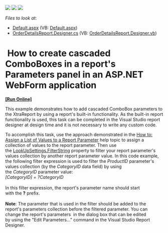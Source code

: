 <!-- default badges list -->
![](https://img.shields.io/endpoint?url=https://codecentral.devexpress.com/api/v1/VersionRange/128599743/14.2.6%2B)
[![](https://img.shields.io/badge/Open_in_DevExpress_Support_Center-FF7200?style=flat-square&logo=DevExpress&logoColor=white)](https://supportcenter.devexpress.com/ticket/details/T228313)
[![](https://img.shields.io/badge/📖_How_to_use_DevExpress_Examples-e9f6fc?style=flat-square)](https://docs.devexpress.com/GeneralInformation/403183)
<!-- default badges end -->
<!-- default file list -->
*Files to look at*:

* [Default.aspx](./CS/T228313/Default.aspx) (VB: [Default.aspx](./VB/T228313/Default.aspx))
* [OrderDetailsReport.Designer.cs](./CS/T228313/OrderDetailsReport.Designer.cs) (VB: [OrderDetailsReport.Designer.vb](./VB/T228313/OrderDetailsReport.Designer.vb))
<!-- default file list end -->
#  How to create cascaded ComboBoxes in a report's Parameters panel in an ASP.NET WebForm application
<!-- run online -->
**[[Run Online]](https://codecentral.devexpress.com/t228313/)**
<!-- run online end -->


<p>This example demonstrates how to add cascaded ComboBox parameters to the XtraReport by using a report's built-in functionality. As the built-in report functionality is used, this task can be completed in the Visual Studio report designer at design time and it is not necessary to write any custom code. </p>
<p>To accomplish this task, use the approach demonstrated in the <a href="https://documentation.devexpress.com/#XtraReports/CustomDocument11911">How to: Assign a List of Values to a Report Parameter</a> help topic to assign a collection of values to the report parameter. Then use the <a href="https://documentation.devexpress.com/#CoreLibraries/DevExpressXtraReportsParametersLookUpSettings_FilterStringtopic">LookUpSettings.FilterString</a> property to filter your report parameter's values collection by another report parameter value. In this code example, the following filter expression is used to filter the <em>ProductID</em> parameter's values collection (by the <em>CategoryID</em> data field) by using the <em>CategoryID</em> parameter value:<br /><em>[CategoryID] = ?CategoryID</em><br /><br />In this filter expression, the report's parameter name should start with the <strong>?</strong> prefix.<br /><br /><strong>Note</strong>: The parameter that is used in the filter should be added to the report's parameters collection before the filtered parameter. You can change the report's parameters  in the dialog box that can be edited by using the "Edit Parameters..." command in the Visual Studio Report Designer.</p>

<br/>


